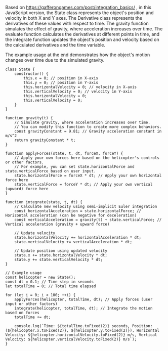 Based on https://gafferongames.com/post/integration_basics/ , in this JavaScript version, the State class represents 
the object's position and velocity in both X and Y axes. The Derivative class represents the derivatives of these
values with respect to time. The gravity function simulates the effect of gravity, where acceleration increases over time. 
The evaluate function calculates the derivatives at different points in time, and the integrate function updates the 
object's position and velocity based on the calculated derivatives and the time variable.

The example usage at the end demonstrates how the object's motion changes over time due to the simulated gravity. 

```
class State {
    constructor() {
        this.x = 0; // position in X-axis
        this.y = 0; // position in Y-axis
        this.horizontalVelocity = 0; // velocity in X-axis
        this.verticalVelocity = 0; // velocity in Y-axis
        this.horizontalVelocity = 0;
        this.verticalVelocity = 0;
    }
}

function gravity(t) {
    // Simulate gravity, where acceleration increases over time.
    // You can modify this function to create more complex behaviors.
    const gravityConstant = 9.81; // Gravity acceleration constant in m/s^2
    return gravityConstant * t;
}

function applyForces(state, t, dt, forceX, forceY) {
    // Apply your own forces here based on the helicopter's controls or other factors.
    // For example, you can set state.horizontalForce and state.verticalForce based on user input.
    state.horizontalForce = forceX * dt; // Apply your own horizontal force here
    state.verticalForce = forceY * dt; // Apply your own vertical (upward) force here
}

function integrate(state, t, dt) {
    // Calculate new velocity using semi-implicit Euler integration
    const horizontalAcceleration = state.horizontalForce; // Horizontal acceleration (can be negative for deceleration)
    const verticalAcceleration = gravity(t) + state.verticalForce; // Vertical acceleration (gravity + upward force)

    // Update velocity
    state.horizontalVelocity += horizontalAcceleration * dt;
    state.verticalVelocity += verticalAcceleration * dt;

    // Update position using updated velocity
    state.x += state.horizontalVelocity * dt;
    state.y += state.verticalVelocity * dt;
}

// Example usage
const helicopter = new State();
const dt = 0.1; // Time step in seconds
let totalTime = 0; // Total time elapsed

for (let i = 0; i < 100; ++i) {
    applyForces(helicopter, totalTime, dt); // Apply forces (user input or other factors)
    integrate(helicopter, totalTime, dt); // Integrate the motion based on forces
    totalTime += dt;

    console.log(`Time: ${totalTime.toFixed(2)} seconds, Position: (${helicopter.x.toFixed(2)}, ${helicopter.y.toFixed(2)}), Horizontal Velocity: ${helicopter.horizontalVelocity.toFixed(2)} m/s, Vertical Velocity: ${helicopter.verticalVelocity.toFixed(2)} m/s`);
}
```
